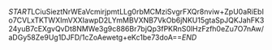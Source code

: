 $START$LCiuSieztNrWEaVcmirjpmtLLg0rbMCMziSvgrFXQr8nviw+ZpU0aRiEbIo7CVLxTKTWXImVXXIawpD2LYmMBVXNB7VkOb6jNKU15gtaSpJQKJahFK324yuB7cEXgvQvDt8NMWe3g9c886Br7bjQp3fPKRnS0lHzFzfh0eZu7O7nAw/aDGy58Ze9Ug1DJFD/1cZoAewetg+eKc1be73doA==$END$